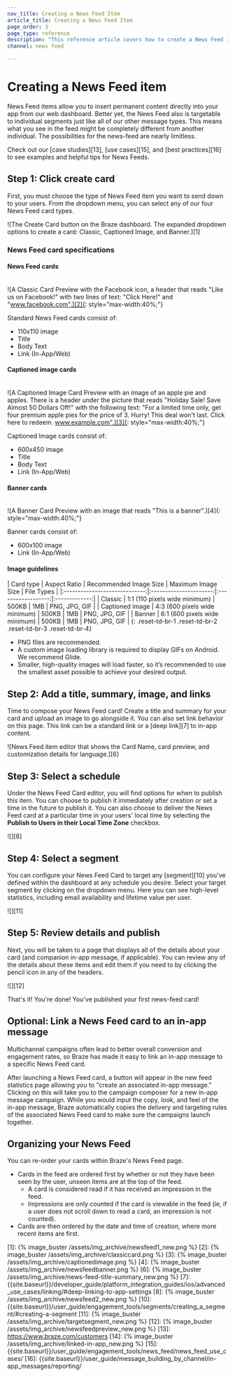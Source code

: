 ```yaml
---
nav_title: Creating a News Feed Item
article_title: Creating a News Feed Item
page_order: 3
page_type: reference
description: "This reference article covers how to create a News Feed item. News-Feed items allow you to insert permanent content directly into your app from our web dashboard."
channel: news feed

---
```


# Creating a News Feed item

News Feed items allow you to insert permanent content directly into your app from our web dashboard. Better yet, the News Feed also is targetable to individual segments just like all of our other message types. This means what you see in the feed might be completely different from another individual. The possibilities for the news-feed are nearly limitless.

Check out our [case studies][13], [use cases][15], and [best practices][16] to see examples and helpful tips for News Feeds.

## Step 1: Click create card

First, you must choose the type of News Feed item you want to send down to your users. From the dropdown menu, you can select any of our four News Feed card types.

![The Create Card button on the Braze dashboard. The expanded dropdown options to create a card: Classic, Captioned Image, and Banner.][1]

### News Feed card specifications

#### News Feed cards

<br>![A Classic Card Preview with the Facebook icon, a header that reads "Like us on Facebook!" with two lines of text: "Click Here!" and "www.facebook.com".][2]{: style="max-width:40%;"}

Standard News Feed cards consist of:

- 110x110 image
- Title
- Body Text
- Link (In-App/Web)

#### Captioned image cards

<br>![A Captioned Image Card Preview with an image of an apple pie and apples. There is a header under the picture that reads "Holiday Sale! Save Almost 50 Dollars Off!" with the following text: "For a limited time only, get four premium apple pies for the price of 3. Hurry! This deal won't last. Click here to redeem. www.example.com".][3]{: style="max-width:40%;"}

Captioned Image cards consist of:

- 600x450 image
- Title
- Body Text
- Link (In-App/Web)

#### Banner cards

<br>![A Banner Card Preview with an image that reads "This is a banner".][4]{: style="max-width:40%;"}

Banner cards consist of:

- 600x100 image
- Link (In-App/Web)

#### Image guidelines

|          Card type         |          Aspect Ratio         | Recommended Image Size | Maximum Image Size |   File Types  |
|:-----------------------------:|:----------------------:|:------------------:|:-------------:|
|          Classic         | 1:1 (110 pixels wide minimum) |          500KB         |         1MB        | PNG, JPG, GIF |
|          Captioned image         | 4:3 (600 pixels wide minimum) |          500KB         |         1MB        | PNG, JPG, GIF |
|          Banner         | 6:1 (600 pixels wide minimum) |          500KB         |         1MB        | PNG, JPG, GIF |
{: .reset-td-br-1 .reset-td-br-2 .reset-td-br-3 .reset-td-br-4}

- PNG files are recommended.
- A custom image loading library is required to display GIFs on Android. We recommend Glide.
- Smaller, high-quality images will load faster, so it’s recommended to use the smallest asset possible to achieve your desired output.

## Step 2: Add a title, summary, image, and links

Time to compose your News Feed card! Create a title and summary for your card and upload an image to go alongside it. You can also set link behavior on this page. This link can be a standard link or a [deep link][7] to in-app content.

![News Feed item editor that shows the Card Name, card preview, and customization details for language.][6]

## Step 3: Select a schedule

Under the News Feed Card editor, you will find options for when to publish this item. You can choose to publish it immediately after creation or set a time in the future to publish it. You can also choose to deliver the News Feed card at a particular time in your users' local time by selecting the **Publish to Users in their Local Time Zone** checkbox.

![][8]

## Step 4: Select a segment

You can configure your News Feed Card to target any [segment][10] you've defined within the dashboard at any schedule you desire. Select your target segment by clicking on the dropdown menu. Here you can see high-level statistics, including email availability and lifetime value per user.

![][11]

## Step 5: Review details and publish

Next, you will be taken to a page that displays all of the details about your card (and companion in-app message, if applicable). You can review any of the details about these items and edit them if you need to by clicking the pencil icon in any of the headers.

![][12]

That's it! You're done! You've published your first news-feed card!

## Optional: Link a News Feed card to an in-app message

Multichannel campaigns often lead to better overall conversion and engagement rates, so Braze has made it easy to link an in-app message to a specific News Feed card. 

After launching a News Feed card, a button will appear in the new feed statistics page allowing you to "create an associated in-app message." Clicking on this will take you to the campaign composer for a new in-app message campaign. While you would input the copy, look, and feel of the in-app message, Braze automatically copies the delivery and targeting rules of the associated News Feed card to make sure the campaigns launch together.

## Organizing your News Feed

You can re-order your cards within Braze's News Feed page.
- Cards in the feed are ordered first by whether or not they have been seen by the user, unseen items are at the top of the feed.
  - A card is considered read if it has received an impression in the feed.
  - Impressions are only counted if the card is viewable in the feed (ie, if a user does not scroll down to read a card, an impression is not counted).
- Cards are then ordered by the date and time of creation, where more recent items are first.

[1]: {% image_buster /assets/img_archive/newsfeed1_new.png %}
[2]: {% image_buster /assets/img_archive/classiccard.png %}
[3]: {% image_buster /assets/img_archive/captionedimage.png %}
[4]: {% image_buster /assets/img_archive/newsfeedbanner.png %}
[6]: {% image_buster /assets/img_archive/news-feed-title-summary_new.png %}
[7]: {{site.baseurl}}/developer_guide/platform_integration_guides/ios/advanced_use_cases/linking/#deep-linking-to-app-settings
[8]: {% image_buster /assets/img_archive/newsfeed2_new.png %}
[10]: {{site.baseurl}}/user_guide/engagement_tools/segments/creating_a_segment/#creating-a-segment
[11]: {% image_buster /assets/img_archive/targetsegment_new.png %}
[12]: {% image_buster /assets/img_archive/newsfeedpreview_new.png %}
[13]: https://www.braze.com/customers
[14]: {% image_buster /assets/img_archive/linked-in-app_new.png %}
[15]: {{site.baseurl}}/user_guide/engagement_tools/news_feed/news_feed_use_cases/
[16]: {{site.baseurl}}/user_guide/message_building_by_channel/in-app_messages/reporting/
